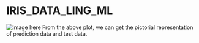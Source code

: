 # IRIS_DATA_LING_ML
![image here](plot2.png)
From the above plot, we can get the pictorial representation of prediction data and test data.
